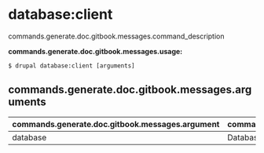 # database:client
commands.generate.doc.gitbook.messages.command_description

**commands.generate.doc.gitbook.messages.usage:**
```
$ drupal database:client [arguments] 
```

## commands.generate.doc.gitbook.messages.arguments
commands.generate.doc.gitbook.messages.argument | commands.generate.doc.gitbook.messages.details
---------|-------------
database | Database key from settings.php
